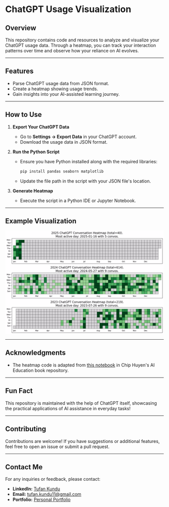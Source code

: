 
# ChatGPT Usage Visualization

## Overview
This repository contains code and resources to analyze and visualize your ChatGPT usage data. Through a heatmap, you can track your interaction patterns over time and observe how your reliance on AI evolves.

---

## Features
- Parse ChatGPT usage data from JSON format.
- Create a heatmap showing usage trends.
- Gain insights into your AI-assisted learning journey.

---

## How to Use

1. **Export Your ChatGPT Data**  
   - Go to **Settings → Export Data** in your ChatGPT account.  
   - Download the usage data in JSON format.

2. **Run the Python Script**  
   - Ensure you have Python installed along with the required libraries:  
     ```bash
     pip install pandas seaborn matplotlib
     ```
   - Update the file path in the script with your JSON file's location.

3. **Generate Heatmap**  
   - Execute the script in a Python IDE or Jupyter Notebook.

---

## Example Visualization

![Heatmap Example](https://github.com/kindo-tk/ChatGPT_usage_heatmap/blob/main/usage.jpg)

---

## Acknowledgments
- The heatmap code is adapted from [this notebook](https://github.com/chiphuyen/aie-book/blob/main/scripts/ai-heatmap.ipynb) in Chip Huyen's AI Education book repository.  

---

## Fun Fact  
This repository is maintained with the help of ChatGPT itself, showcasing the practical applications of AI assistance in everyday tasks!

---

## Contributing
Contributions are welcome! If you have suggestions or additional features, feel free to open an issue or submit a pull request.


---

## Contact Me  
For any inquiries or feedback, please contact:
- **LinkedIn:** [Tufan Kundu](https://www.linkedin.com/in/tufan-kundu-577945221/)  
- **Email:** tufan.kundu11@gmail.com
- **Portfolio:** [Personal Portfolio](https://kindo-tk.github.io/tk.github.io/)
